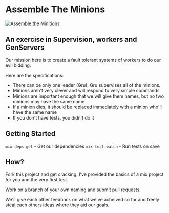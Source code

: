# Assemble The Minions

[![Assemble the Minitions](https://img.youtube.com/vi/oHpzvFdPLQA/0.jpg)](https://www.youtube.com/watch?v=oHpzvFdPLQA)

## An exercise in Supervision, workers and GenServers

Our mission here is to create a fault tolerant systems of workers to do our evil bidding.

Here are the specifications:

 - There can be only one leader (Gru), Gru supervises all of the minions.
 - Minions aren't very clever and will respond to very simple commands
 - Minions are important enough that we will give them names, but no two minions may have the same name
 - If a minion dies, it should be replaced immediately with a minion who'll have the same name
 - If you don't have tests, you didn't do it

## Getting Started

`mix deps.get` - Get our dependencies
`mix test.watch` - Run tests on save

## How?

Fork this project and get cracking.  I've provided the basics of a mix project for you and the very first test.

Work on a branch of your own naming and submit pull requests.

We'll give each other feedback on what we've acheived so far and freely steal each others ideas where they aid our goals.
